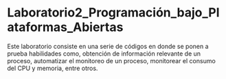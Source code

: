 # Laboratorio2_Programación_bajo_Plataformas_Abiertas
Este laboratorio consiste en una serie de códigos en donde se ponen a prueba habilidades como, obtención de información relevante de un proceso, automatizar el monitoreo de un proceso, monitorear el consumo del CPU y memoria, entre otros. 
